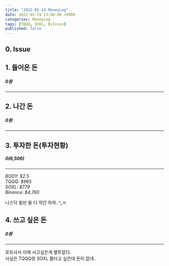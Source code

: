 ```yaml
---
title: "2022-05-19 MoneyLog"
date: 2022-05-19 23:00:00 +0900
categories: MoneyLog
tags: [TQQQ, SOXL, Bitcoin]
published: false
---
```


## 0. Issue

## 1. 들어온 돈
##### 0원
---

## 2. 나간 돈
##### 0원
---

## 3. 투자한 돈(투자현황)
##### $0 ($6,506)
---
*BODY: $2.5*<br>
*TQQQ: $965*<br>
*SOXL: $779*<br>
*Binance: $4,760*<br>

나스닥 필반 둘 다 약간 하락..^_ㅠ<br>

## 4. 쓰고 싶은 돈
##### 0원
---
로또사서 이제 사고싶은게 별루없다.<br>
사실은 TQQQ랑 SOXL 물타고 싶은데 돈이 없네..<br>
